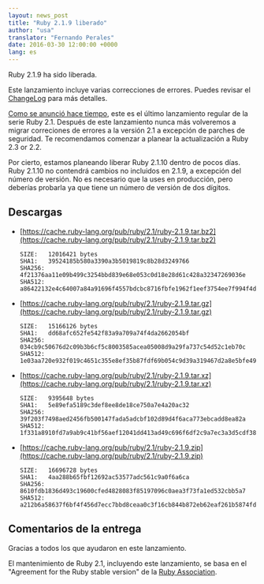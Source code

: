 ```yaml
---
layout: news_post
title: "Ruby 2.1.9 liberado"
author: "usa"
translator: "Fernando Perales"
date: 2016-03-30 12:00:00 +0000
lang: es
---
```


Ruby 2.1.9 ha sido liberada.

Este lanzamiento incluye varias correcciones de errores.
Puedes revisar el [ChangeLog](http://svn.ruby-lang.org/repos/ruby/tags/v2_1_9/ChangeLog) para más detalles.

[Como se anunció hace tiempo](https://www.ruby-lang.org/es/news/2016/02/24/support-plan-of-ruby-2-0-0-and-2-1/), este es el último lanzamiento regular de la serie Ruby 2.1.
Después de este lanzamiento nunca más volveremos a migrar correciones de errores a la versión 2.1 a excepción de parches de seguridad.
Te recomendamos comenzar a planear la actualización a Ruby 2.3 or 2.2.

Por cierto, estamos planeando liberar Ruby 2.1.10 dentro de pocos días.
Ruby 2.1.10 no contendrá cambios no incluidos en 2.1.9, a excepción del número de versión.
No es necesario que la uses en producción, pero deberías probarla ya que tiene un número de versión de dos dígitos.

## Descargas

* [https://cache.ruby-lang.org/pub/ruby/2.1/ruby-2.1.9.tar.bz2](https://cache.ruby-lang.org/pub/ruby/2.1/ruby-2.1.9.tar.bz2)

      SIZE:   12016421 bytes
      SHA1:   39524185b580a3390a3b5019819c8b28d3249766
      SHA256: 4f21376aa11e09b499c3254bbd839e68e053c0d18e28d61c428a32347269036e
      SHA512: a86422132e4c64007a84a91696f4557bdcbc8716fbfe1962f1eef3754ee7f994f4de0b

* [https://cache.ruby-lang.org/pub/ruby/2.1/ruby-2.1.9.tar.gz](https://cache.ruby-lang.org/pub/ruby/2.1/ruby-2.1.9.tar.gz)

      SIZE:   15166126 bytes
      SHA1:   dd68afc652fe542f83a9a709a74f4da2662054bf
      SHA256: 034cb9c50676d2c09b3b6cf5c8003585acea05008d9a29fa737c54d52c1eb70c
      SHA512: 1e03aa720e932f019c4651c355e8ef35b87fdf69b054c9d39a319467d2a8e5bfe4995cbacd9add36b832c77761a47c9d1040f00e856ad5888d69ec7221455e35

* [https://cache.ruby-lang.org/pub/ruby/2.1/ruby-2.1.9.tar.xz](https://cache.ruby-lang.org/pub/ruby/2.1/ruby-2.1.9.tar.xz)

      SIZE:   9395648 bytes
      SHA1:   5e89efa5189c3def8ee8de18ce750a7e4a20ac32
      SHA256: 39f203f7498aed2456fb500147fada5adcbf102d89d4f6aca773ebcadd8ea82a
      SHA512: 1f331a8910fd7a9ab9c41bf56aef12041dd413ad49c696f6df2c9a7ec3a3d5cdf383f2a3d30949ea37b8ecb39f50355e526412b36ed4e07b60733d9db4d2bd14

* [https://cache.ruby-lang.org/pub/ruby/2.1/ruby-2.1.9.zip](https://cache.ruby-lang.org/pub/ruby/2.1/ruby-2.1.9.zip)

      SIZE:   16696728 bytes
      SHA1:   4aa288b65fbf12692ac53577adc561c9a0f6a6ca
      SHA256: 8610fdb1836d493c19600cfed4828083f85197096c0aea3f73fa1ed532cbb5a7
      SHA512: a212b6a58637f6bf4f456d7ecc7bbd8ceaa0c3f16cb844b872eb62eaf261b5874fdb79705241d05a356fcdc1d3fdd8a94fcd8e6ca62190e9f544c8f45a9f41af

## Comentarios de la entrega

Gracias a todos los que ayudaron en este lanzamiento.

El mantenimiento de Ruby 2.1, incluyendo este lanzamiento, se basa en el "Agreement for the Ruby stable version" de la [Ruby Association](http://www.ruby.or.jp/).
